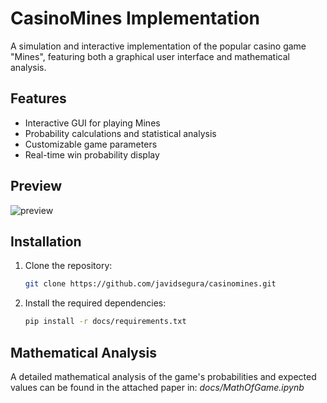 # CasinoMines Implementation

A simulation and interactive implementation of the popular casino game "Mines", featuring both a graphical user interface and mathematical analysis.

## Features

- Interactive GUI for playing Mines
- Probability calculations and statistical analysis
- Customizable game parameters
- Real-time win probability display

## Preview

![preview](https://github.com/user-attachments/assets/4030647d-afbb-4a35-a61b-fd10c5faa458)

## Installation

1. Clone the repository:
   ```bash
   git clone https://github.com/javidsegura/casinomines.git
   ```
2. Install the required dependencies:
   ```bash
   pip install -r docs/requirements.txt
   ```

## Mathematical Analysis

A detailed mathematical analysis of the game's probabilities and expected values can be found in the attached paper in: <i> docs/MathOfGame.ipynb </i>

